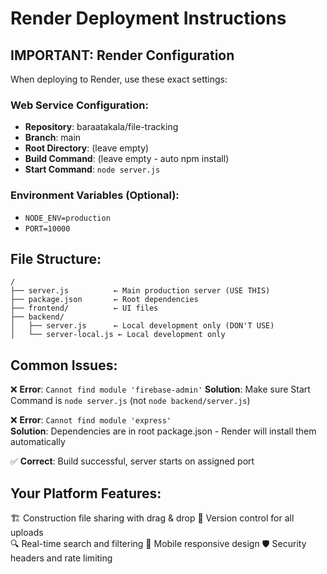 # Render Deployment Instructions

## IMPORTANT: Render Configuration

When deploying to Render, use these exact settings:

### Web Service Configuration:
- **Repository**: baraatakala/file-tracking
- **Branch**: main
- **Root Directory**: (leave empty)
- **Build Command**: (leave empty - auto npm install)
- **Start Command**: `node server.js`

### Environment Variables (Optional):
- `NODE_ENV=production`
- `PORT=10000`

## File Structure:
```
/
├── server.js          ← Main production server (USE THIS)
├── package.json       ← Root dependencies 
├── frontend/          ← UI files
├── backend/
│   ├── server.js      ← Local development only (DON'T USE)
│   └── server-local.js ← Local development only
```

## Common Issues:

❌ **Error**: `Cannot find module 'firebase-admin'`
**Solution**: Make sure Start Command is `node server.js` (not `node backend/server.js`)

❌ **Error**: `Cannot find module 'express'`  
**Solution**: Dependencies are in root package.json - Render will install them automatically

✅ **Correct**: Build successful, server starts on assigned port

## Your Platform Features:
🏗️ Construction file sharing with drag & drop
📁 Version control for all uploads  
🔍 Real-time search and filtering
📱 Mobile responsive design
🛡️ Security headers and rate limiting
